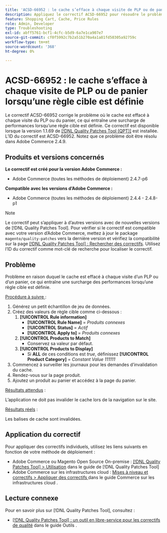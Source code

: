```yaml
---
title: 'ACSD-66952 : le cache s’efface à chaque visite de PLP ou de panier lorsqu’une règle cible est définie'
description: Appliquez le correctif ACSD-66952 pour résoudre le problème d’Adobe Commerce où le cache était effacé à chaque visite du PLP ou du panier, ce qui entraînait une surcharge de performances inutile, lorsqu’une règle cible était définie.
feature: Shopping Cart, Cache, Price Rules
role: Admin, Developer
type: Troubleshooting
exl-id: abff5761-bcf1-4cfc-b5d9-6a7e1ca907e7
source-git-commit: cf0f5992c7b2a51b270a4a1a81fd50305a92759c
workflow-type: tm+mt
source-wordcount: '368'
ht-degree: 0%

---
```


# ACSD-66952 : le cache s’efface à chaque visite de PLP ou de panier lorsqu’une règle cible est définie

Le correctif ACSD-66952 corrige le problème où le cache est effacé à chaque visite du PLP ou du panier, ce qui entraîne une surcharge de performances lorsqu’une règle cible est définie. Ce correctif est disponible lorsque la version 1.1.69 de [[!DNL Quality Patches Tool (QPT)]](/help/tools/quality-patches-tool/quality-patches-tool-to-self-serve-quality-patches.md) est installée. L’ID du correctif est ACSD-66952. Notez que ce problème doit être résolu dans Adobe Commerce 2.4.9.

## Produits et versions concernés

**Le correctif est créé pour la version Adobe Commerce :**

* Adobe Commerce (toutes les méthodes de déploiement) 2.4.7-p6

**Compatible avec les versions d’Adobe Commerce :**

* Adobe Commerce (toutes les méthodes de déploiement) 2.4.4 - 2.4.8-p1

>[!NOTE]
>
>Le correctif peut s’appliquer à d’autres versions avec de nouvelles versions de [!DNL Quality Patches Tool]. Pour vérifier si le correctif est compatible avec votre version d’Adobe Commerce, mettez à jour le package `magento/quality-patches` vers la dernière version et vérifiez la compatibilité sur la page [[!DNL Quality Patches Tool] : Rechercher des correctifs](https://experienceleague.adobe.com/tools/commerce-quality-patches/index.html). Utilisez l’ID du correctif comme mot-clé de recherche pour localiser le correctif.

## Problème

Problème en raison duquel le cache est effacé à chaque visite d’un PLP ou d’un panier, ce qui entraîne une surcharge des performances lorsqu’une règle cible est définie.

<u>Procédure à suivre </u> :

1. Générez un petit échantillon de jeu de données.
1. Créez des valeurs de règle cible comme ci-dessous :
   1. **[!UICONTROL Rule information]**
      * **[!UICONTROL Rule Name]** = *Produits connexes*
      * **[!UICONTROL Status]** = *Actif*
      * **[!UICONTROL Apply to]** = *Produits connexes*
   1. **[!UICONTROL Products to Match]**
      * Conservez sa valeur par défaut.
   1. **[!UICONTROL Products to Display]**
      * Si **ALL** de ces conditions est *true*, définissez **[!UICONTROL Product Category]** = *Constant Value 111111*
1. Commencez à surveiller les journaux pour les demandes d’invalidation du cache.
1. Rendez-vous sur la page produit.
1. Ajoutez un produit au panier et accédez à la page du panier.

<u>Résultats attendus</u> :

L’application ne doit pas invalider le cache lors de la navigation sur le site.

<u>Résultats réels</u> :

Les balises de cache sont invalidées.

## Application du correctif

Pour appliquer des correctifs individuels, utilisez les liens suivants en fonction de votre méthode de déploiement :

* Adobe Commerce ou Magento Open Source On-premise : [[!DNL Quality Patches Tool] > Utilisation](/help/tools/quality-patches-tool/usage.md) dans le guide de [!DNL Quality Patches Tool]
* Adobe Commerce sur les infrastructures cloud : [ Mises à niveau et correctifs > Appliquer des correctifs ](https://experienceleague.adobe.com/docs/commerce-cloud-service/user-guide/develop/upgrade/apply-patches.html) dans le guide Commerce sur les infrastructures cloud .

## Lecture connexe

Pour en savoir plus sur [!DNL Quality Patches Tool], consultez :

* [[!DNL Quality Patches Tool] : un outil en libre-service pour les correctifs de qualité](/help/tools/quality-patches-tool/quality-patches-tool-to-self-serve-quality-patches.md) dans le guide Outils .
